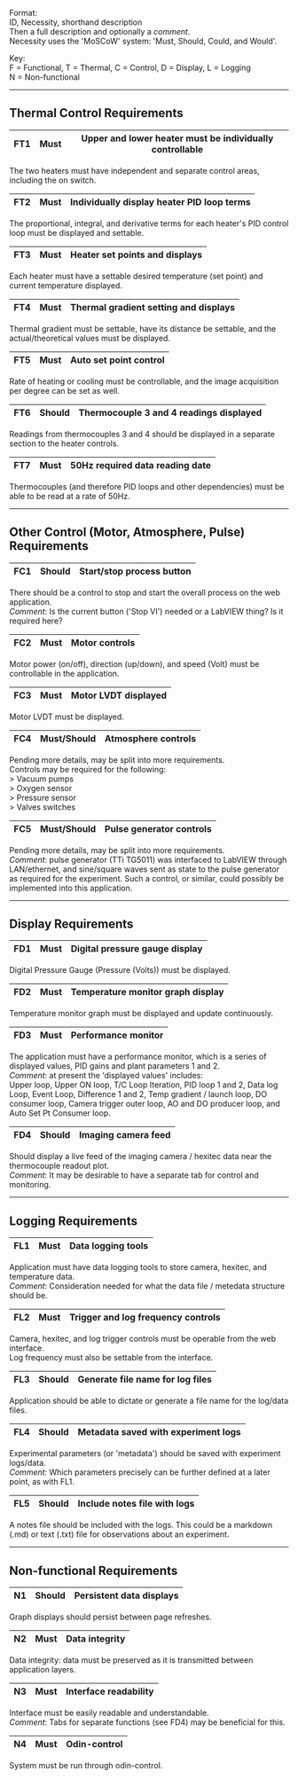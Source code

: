 Format:  
ID, Necessity, shorthand description  
Then a full description and optionally a *comment*.   
Necessity uses the 'MoSCoW' system: 'Must, Should, Could, and Would'.

Key:  
F = Functional, T = Thermal, C = Control, D = Display, L = Logging  
N = Non-functional

---
## Thermal Control Requirements

| FT1 | Must | Upper and lower heater must be individually controllable |
| --- | --- | --- |

The two heaters must have independent and separate control areas, including the on switch.

| FT2 | Must | Individually display heater PID loop terms |
| --- | --- | --- |

The proportional, integral, and derivative terms for each heater's PID control loop must be displayed and settable.

| FT3 | Must | Heater set points and displays |
| --- | --- | --- |

Each heater must have a settable desired temperature (set point) and current temperature displayed.

| FT4 | Must | Thermal gradient setting and displays |
| --- | --- | --- |

Thermal gradient must be settable, have its distance be settable, and the actual/theoretical values must be displayed.

| FT5 | Must | Auto set point control |
| --- | --- | --- |

Rate of heating or cooling must be controllable, and the image acquisition per degree can be set as well.

| FT6 | Should | Thermocouple 3 and 4 readings displayed |
| --- | --- | --- |

Readings from thermocouples 3 and 4 should be displayed in a separate section to the heater controls.

| FT7 | Must | 50Hz required data reading date |
| --- | --- | --- |

Thermocouples (and therefore PID loops and other dependencies) must be able to be read at a rate of 50Hz. 

---

## Other Control (Motor, Atmosphere, Pulse) Requirements

| FC1 | Should | Start/stop process button |
| --- | --- | --- |

There should be a control to stop and start the overall process on the web application.  
*Comment*: Is the current button ('Stop VI') needed or a LabVIEW thing? Is it required here?

| FC2 | Must | Motor controls |
| --- | --- | --- |

Motor power (on/off), direction (up/down), and speed (Volt) must be controllable in the application.  

| FC3 | Must | Motor LVDT displayed | 
| --- | --- | --- |

Motor LVDT must be displayed.

| FC4 | Must/Should | Atmosphere controls | 
| --- | --- | --- |

Pending more details, may be split into more requirements.  
Controls may be required for the following:  
\> Vacuum pumps  
\> Oxygen sensor  
\> Pressure sensor  
\> Valves switches

| FC5 | Must/Should | Pulse generator controls | 
| --- | --- | --- |

Pending more details, may be split into more requirements.  
*Comment*: pulse generator (TTi TG5011) was interfaced to LabVIEW through LAN/ethernet, and sine/square waves sent as state to the pulse generator as required for the experiment. Such a control, or similar, could possibly be implemented into this application.

---

## Display Requirements

| FD1 | Must | Digital pressure gauge display | 
| --- | --- | --- |

Digital Pressure Gauge (Pressure (Volts)) must be displayed.

| FD2 | Must | Temperature monitor graph display | 
| --- | --- | --- |

Temperature monitor graph must be displayed and update continuously.

| FD3 | Must | Performance monitor | 
| --- | --- | --- |

The application must have a performance monitor, which is a series of displayed values, PID gains and plant parameters 1 and 2.  
*Comment:* at present the 'displayed values' includes:  
Upper loop, Upper ON loop, T/C Loop Iteration, PID loop 1 and 2, Data log Loop, Event Loop, Difference 1 and 2, Temp gradient / launch loop, DO consumer loop, Camera trigger outer loop, AO and DO producer loop, and Auto Set Pt Consumer loop.

| FD4 | Should | Imaging camera feed | 
| --- | --- | --- |

Should display a live feed of the imaging camera / hexitec data near the thermocouple readout plot.  
*Comment*: It may be desirable to have a separate tab for control and monitoring.

---

## Logging Requirements

| FL1 | Must | Data logging tools | 
| --- | --- | --- |

Application must have data logging tools to store camera, hexitec, and temperature data.  
*Comment*: Consideration needed for what the data file / metedata structure should be.

| FL2 | Must | Trigger and log frequency controls | 
| --- | --- | --- |

Camera, hexitec, and log trigger controls must be operable from the web interface.  
Log frequency must also be settable from the interface.

| FL3 | Should | Generate file name for log files | 
| --- | --- | --- |

Application should be able to dictate or generate a file name for the log/data files.

| FL4 | Should | Metadata saved with experiment logs | 
| --- | --- | --- |

Experimental parameters (or 'metadata') should be saved with experiment logs/data.  
*Comment:* Which parameters precisely can be further defined at a later point, as with FL1.

| FL5 | Should | Include notes file with logs | 
| --- | --- | --- |

A notes file should be included with the logs. This could be a markdown (.md) or text (.txt) file for observations about an experiment.

---

## Non-functional Requirements

| N1 | Should | Persistent data displays | 
| --- | --- | --- |

Graph displays should persist between page refreshes.

| N2 | Must | Data integrity | 
| --- | --- | --- |

Data integrity: data must be preserved as it is transmitted between application layers.

| N3 | Must | Interface readability | 
| --- | --- | --- |

Interface must be easily readable and understandable.  
*Comment*: Tabs for separate functions (see FD4) may be beneficial for this.

| N4 | Must | Odin-control | 
| --- | --- | --- |

System must be run through odin-control.
